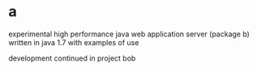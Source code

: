 # a
experimental high performance java web application server (package b) written in java 1.7 with examples of use

development continued in project bob